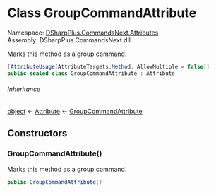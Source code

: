 # Class GroupCommandAttribute

Namespace: [DSharpPlus.CommandsNext.Attributes](DSharpPlus.CommandsNext.Attributes.md)  
Assembly: DSharpPlus.CommandsNext.dll

Marks this method as a group command.

```csharp
[AttributeUsage(AttributeTargets.Method, AllowMultiple = false)]
public sealed class GroupCommandAttribute : Attribute
```

###### Inheritance

[object](https://learn.microsoft.com/dotnet/api/system.object) ← 
[Attribute](https://learn.microsoft.com/dotnet/api/system.attribute) ← 
[GroupCommandAttribute](DSharpPlus.CommandsNext.Attributes.GroupCommandAttribute.md)

## Constructors

### <a id="DSharpPlus_CommandsNext_Attributes_GroupCommandAttribute__ctor"></a>GroupCommandAttribute\(\)

Marks this method as a group command.

```csharp
public GroupCommandAttribute()
```

